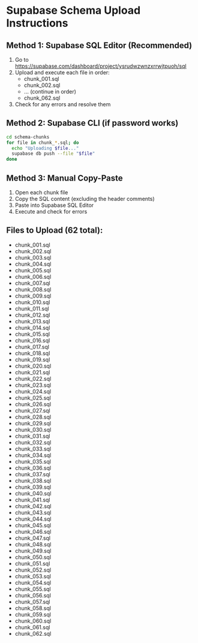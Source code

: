 # Supabase Schema Upload Instructions

## Method 1: Supabase SQL Editor (Recommended)
1. Go to https://supabase.com/dashboard/project/ysrudwzwnzxrrwjtpuoh/sql
2. Upload and execute each file in order:
   - chunk_001.sql
   - chunk_002.sql
   - ... (continue in order)
   - chunk_062.sql
3. Check for any errors and resolve them

## Method 2: Supabase CLI (if password works)
```bash
cd schema-chunks
for file in chunk_*.sql; do
  echo "Uploading $file..."
  supabase db push --file "$file"
done
```

## Method 3: Manual Copy-Paste
1. Open each chunk file
2. Copy the SQL content (excluding the header comments)
3. Paste into Supabase SQL Editor
4. Execute and check for errors

## Files to Upload (62 total):
- chunk_001.sql
- chunk_002.sql
- chunk_003.sql
- chunk_004.sql
- chunk_005.sql
- chunk_006.sql
- chunk_007.sql
- chunk_008.sql
- chunk_009.sql
- chunk_010.sql
- chunk_011.sql
- chunk_012.sql
- chunk_013.sql
- chunk_014.sql
- chunk_015.sql
- chunk_016.sql
- chunk_017.sql
- chunk_018.sql
- chunk_019.sql
- chunk_020.sql
- chunk_021.sql
- chunk_022.sql
- chunk_023.sql
- chunk_024.sql
- chunk_025.sql
- chunk_026.sql
- chunk_027.sql
- chunk_028.sql
- chunk_029.sql
- chunk_030.sql
- chunk_031.sql
- chunk_032.sql
- chunk_033.sql
- chunk_034.sql
- chunk_035.sql
- chunk_036.sql
- chunk_037.sql
- chunk_038.sql
- chunk_039.sql
- chunk_040.sql
- chunk_041.sql
- chunk_042.sql
- chunk_043.sql
- chunk_044.sql
- chunk_045.sql
- chunk_046.sql
- chunk_047.sql
- chunk_048.sql
- chunk_049.sql
- chunk_050.sql
- chunk_051.sql
- chunk_052.sql
- chunk_053.sql
- chunk_054.sql
- chunk_055.sql
- chunk_056.sql
- chunk_057.sql
- chunk_058.sql
- chunk_059.sql
- chunk_060.sql
- chunk_061.sql
- chunk_062.sql

